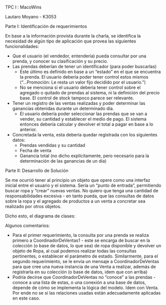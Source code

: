 TPC I : MacoWins

Lautaro Moyano - K3053

Parte I: Identificación de requerimientos

En base a la información provista durante la charla, se identifica la necesidad de algún tipo de aplicación que provea las siguientes funcionalidades:

- Que el usuario (el vendedor, entendería) pueda consultar por una prenda, y conocer su clasificación y su precio.
- Las prendas deberían de tener un identificador (para poder buscarlas)
   - Este último es definido en base a un “estado” en el que se encuentra la prenda. El usuario debería poder tener control estos mismos (“...Promoción: Le resta un valor fijo decidido por el usuario.”)
   - No se menciona si el usuario debería tener control sobre el agregado o quitado de prendas al sistema, ni la definición del precio base. El control de stock tampoco parece ser relevante.
- Tener un registro de las ventas realizadas y poder determinar las ganancias obtenidas durante un determinado día.
   - El usuario debería poder seleccionar las prendas que se van a vender, su cantidad y establecer el medio de pago. El sistema entonces debería calcular y devolver     el total a pagar en base a lo anterior.
- Concretada la venta, esta debería quedar registrada con los siguientes datos:
   - Prendas vendidas y su cantidad
   - Fecha de venta
   - Ganancia total (no dicho explícitamente, pero necesario para la determinación de las ganancias de un dia)

Parte II: Desarrollo de Solución

Se me ocurrió tener al principio un objeto que opere como una interfaz inicial entre el usuario y el sistema. Sería un “punto de entrada”, permitiendo buscar ropa y “crear” nuevas ventas. No quiero que tenga una cantidad de responsabilidades excesiva - en tanto pueda, que las consultas de datos sobre la ropa y el agregado de productos a un venta a concretar sea realizado por otros objetos.

Dicho esto, el diagrama de clases:




Algunos comentarios:

- Para el primer requerimiento, la consulta por una prenda se realiza primero a CoordinadorDeVentas1 - este se encarga de buscar en la colección (o base de datos, lo que sea) de ropa disponible y devolver un objeto de Ropa, al cual podemos realizar todas las consultas pertinentes, o establecer el parámetro de estado.
Similarmente, para el segundo requerimiento, se le envía un mensaje a CoordinadorDeVentas para que cree una nueva instancia de una Venta a realizar, además de registrarla en su colección (o base de datos, idem que con arriba)
- Podría decirse que CoordinadorDeVentas no “conoce” a las prendas - conoce a una lista de estas, o una conexión a una base de datos, depende de cómo se implementa la lógica del modelo. Idem con Venta. Por ende no se si las relaciones usadas están adecuadamente aplicadas en este caso.


